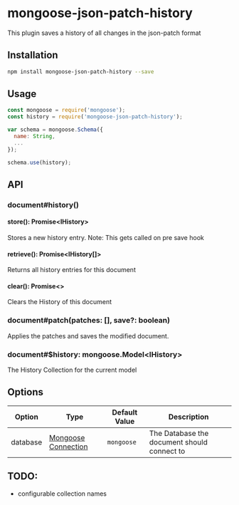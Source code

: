 # mongoose-json-patch-history

This plugin saves a history of all changes in the json-patch format

## Installation
```bash
npm install mongoose-json-patch-history --save
```

## Usage
```javascript
const mongoose = require('mongoose');
const history = require('mongoose-json-patch-history');

var schema = mongoose.Schema({
  name: String,
  ...
});

schema.use(history);
```

## API
### document#history()
#### store(): Promise\<IHistory>
Stores a new history entry.
Note: This gets called on pre save hook

#### retrieve(): Promise\<IHistory[]>
Returns all history entries for this document

#### clear(): Promise\<>
Clears the History of this document

### document#patch(patches: [], save?: boolean)
Applies the patches and saves the modified document.

### document#$history: mongoose.Model\<IHistory>
The History Collection for the current model

## Options
| Option    | Type               | Default Value                                           | Description   |
|-----------|--------------------|---------------------------------------------------------|---------------|
| database  | [Mongoose Connection](http://mongoosejs.com/docs/api.html#connection_Connection) | `mongoose` | The Database the document should connect to |

## TODO:
 * configurable collection names